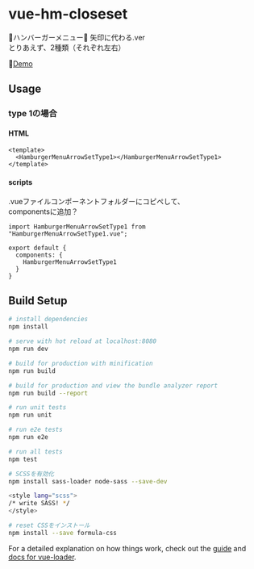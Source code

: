 # vue-hm-closeset

🍔ハンバーガーメニュー🍔 矢印に代わる.ver  
とりあえず、2種類（それぞれ左右）  

🍔<a href="https://nananakamura.github.io/c/vue-hm-arrowset/index.html" target="_blank">Demo</a>


## Usage

### type 1の場合
#### HTML
```
<template>
  <HamburgerMenuArrowSetType1></HamburgerMenuArrowSetType1>
</template>
```

#### scripts

.vueファイルコンポーネントフォルダーにコピペして、  
componentsに追加？

```
import HamburgerMenuArrowSetType1 from "HamburgerMenuArrowSetType1.vue";

export default {
  components: {
    HamburgerMenuArrowSetType1
  }
}
```

## Build Setup

``` bash
# install dependencies
npm install

# serve with hot reload at localhost:8080
npm run dev

# build for production with minification
npm run build

# build for production and view the bundle analyzer report
npm run build --report

# run unit tests
npm run unit

# run e2e tests
npm run e2e

# run all tests
npm test

# SCSSを有効化
npm install sass-loader node-sass --save-dev

<style lang="scss">
/* write SASS! */
</style>

# reset CSSをインストール
npm install --save formula-css
```

For a detailed explanation on how things work, check out the [guide](http://vuejs-templates.github.io/webpack/) and [docs for vue-loader](http://vuejs.github.io/vue-loader).
